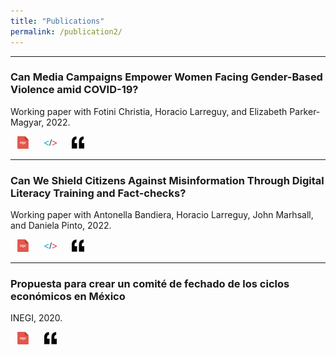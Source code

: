 ```yaml
---
title: "Publications"
permalink: /publication2/
---
```


<style>
    .social-icon {
        color: #aaaaaa;
        transition: color 0.2s; 
        text-decoration: none;
        margin: 0 10px;
        size: 32px;
    }
    
    .social-icon:hover {
        color: #333333
    }
</style>

***
### Can Media Campaigns Empower Women Facing Gender-Based Violence amid COVID-19?
Working paper with Fotini Christia, Horacio Larreguy, and Elizabeth Parker-Magyar, 2022.

<a class = "social-icon" href="files/../../files/Paper Egypt 2022.pdf" target = "_blank"> 
<img height="20" width="20" src="images/../../images/pdf-svgrepo-com.svg" /></a>
<a class = "social-icon" href="https://dataverse.harvard.edu/dataset.xhtml?persistentId=doi:10.7910/DVN/VFFZRM" target = "_blank"> 
<img height="20" width="20" src="images/../../images/code-svgrepo-com.svg" /> 
</a>
<a class = "social-icon" href="files/../../files/Paper Egypt 2022.txt" target = "_blank"> 
<img height="20" width="20" src="images/../../images/quote-svgrepo-com.svg" /> 
</a>

***
### Can We Shield Citizens Against Misinformation Through Digital Literacy Training and Fact-checks?
Working paper with Antonella Bandiera, Horacio Larreguy, John Marhsall, and Daniela Pinto, 2022. 

<a class = "social-icon" href="files/../../files/Paper Bolivia 2022.pdf" target = "_blank"> 
<img height="20" width="20" src="images/../../images/pdf-svgrepo-com.svg" /></a>
<a class = "social-icon" href="https://github.com/manuelquinteroc/MisinformationBolivia" target = "_blank"> 
<img height="20" width="20" src="images/../../images/code-svgrepo-com.svg" /> 
</a>
<a class = "social-icon" href="files/../../files/Paper Bolivia 2022.txt" target = "_blank"> 
<img height="20" width="20" src="images/../../images/quote-svgrepo-com.svg" /> 
</a>

***
### Propuesta para crear un comité de fechado de los ciclos económicos en México
INEGI, 2020.

<a class = "social-icon" href="files/../../files/GTDCFC_2020.pdf" target = "_blank"> 
<img height="20" width="20" src="images/../../images/pdf-svgrepo-com.svg" /></a>
<a class = "social-icon" href="files/../../files/GTDCFC_2020.txt" target = "_blank"> 
<img height="20" width="20" src="images/../../images/quote-svgrepo-com.svg" /> 
</a>